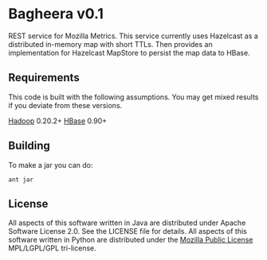 # Bagheera v0.1 #
REST service for Mozilla Metrics. This service currently uses Hazelcast as a distributed in-memory map with short TTLs. Then provides an implementation for Hazelcast MapStore to persist the map data to HBase.


## Requirements ##
This code is built with the following assumptions.  You may get mixed results if you deviate from these versions.

[Hadoop](http://hadoop.apache.org) 0.20.2+
[HBase](http://hbase.apache.org) 0.90+

## Building ##
To make a jar you can do:  

`ant jar`


## License ##
All aspects of this software written in Java are distributed under Apache Software License 2.0. See the LICENSE file for details.
All aspects of this software written in Python are distributed under the [Mozilla Public License](http://www.mozilla.org/MPL/) MPL/LGPL/GPL tri-license.